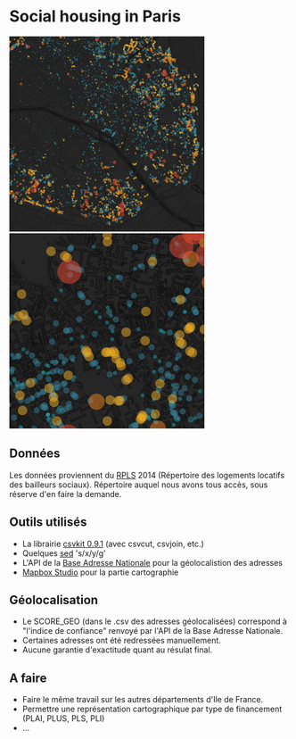 # Social housing in Paris

![Screenshot A](screenshot_a.png)
![Screenshot B](screenshot_b.png)

## Données

Les données proviennent du [RPLS](http://www.statistiques.developpement-durable.gouv.fr/sources-methodes/enquete-nomenclature/1542/0/repertoire-logements-locatifs-bailleurs-sociaux-rpls.html) 2014 (Répertoire des logements locatifs des bailleurs sociaux). Répertoire auquel nous avons tous accès, sous réserve d'en faire la demande. 

## Outils utilisés

* La librairie [csvkit 0.9.1](http://csvkit.readthedocs.org/en/0.9.1/index.html) (avec csvcut, csvjoin, etc.)
* Quelques [sed](http://www.grymoire.com/Unix/Sed.html) 's/x/y/g'
* L'API de la [Base Adresse Nationale](http://adresse.data.gouv.fr) pour la géolocalistion des adresses
* [Mapbox Studio](https://www.mapbox.com/mapbox-studio/) pour la partie cartographie

## Géolocalisation

* Le SCORE_GEO (dans le .csv des adresses géolocalisées) correspond à "l'indice de confiance" renvoyé par l'API de la Base Adresse Nationale.
* Certaines adresses ont été redressées manuellement.
* Aucune garantie d'exactitude quant au résulat final.

## A faire

* Faire le même travail sur les autres départements d'Ile de France.
* Permettre une représentation cartographique par type de financement (PLAI, PLUS, PLS, PLI)
* ...
